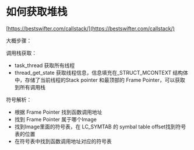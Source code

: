 # 如何获取堆栈

[https://bestswifter.com/callstack/](https://bestswifter.com/callstack/)

大概步骤：

调用栈获取：
- task_thread 获取所有线程
- thread_get_state 获取线程信息，信息填充在_STRUCT_MCONTEXT 结构体中，存储了当前线程的Stack pointer 和最顶部的 Frame Pointer，可以获取到所有调用栈

符号解析：
- 根据 Frame Pointer 找到函数调用地址
- 找到 Frame Pointer 属于哪个Image
- 找到Image里面的符号表，在 LC_SYMTAB 的 symbal table offset找到符号表的位置
- 在符号表中找到函数调用地址对应的符号表

